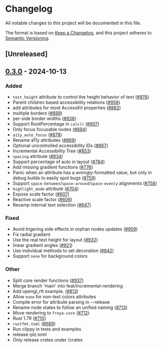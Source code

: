 # Changelog

All notable changes to this project will be documented in this file.

The format is based on [Keep a Changelog](https://keepachangelog.com/en/1.0.0/),
and this project adheres to [Semantic Versioning](https://semver.org/spec/v2.0.0.html).

## [Unreleased]

## [0.3.0](https://github.com/RobertasJ/freya/compare/freya-node-state-v0.2.1...freya-node-state-v0.3.0) - 2024-10-13

### Added

- `text_height` attribute to control the height behavior of text ([#976](https://github.com/RobertasJ/freya/pull/976))
- Parent children based accessibility relations ([#958](https://github.com/RobertasJ/freya/pull/958))
- add attributes for most AccessKit properties ([#882](https://github.com/RobertasJ/freya/pull/882))
- multiple borders ([#889](https://github.com/RobertasJ/freya/pull/889))
- per-side border widths ([#836](https://github.com/RobertasJ/freya/pull/836))
- Support RootPercentage in `calc()` ([#907](https://github.com/RobertasJ/freya/pull/907))
- Only focus focusable nodes ([#884](https://github.com/RobertasJ/freya/pull/884))
- `a11y_auto_focus` ([#878](https://github.com/RobertasJ/freya/pull/878))
- Rename a11y attributes ([#869](https://github.com/RobertasJ/freya/pull/869))
- Optional uncontrolled accessibility IDs ([#867](https://github.com/RobertasJ/freya/pull/867))
- Incremental Accessibility Tree ([#853](https://github.com/RobertasJ/freya/pull/853))
- `spacing` attribute ([#834](https://github.com/RobertasJ/freya/pull/834))
- Support percentage of auto in layout ([#784](https://github.com/RobertasJ/freya/pull/784))
- Add missing gradient functions ([#776](https://github.com/RobertasJ/freya/pull/776))
- Panic when an attribute has a wrongly-formatted value, but only in debug builds to easily spot bugs ([#759](https://github.com/RobertasJ/freya/pull/759))
- Support `space-between`/`space-around`/`space-evenly` alignments ([#758](https://github.com/RobertasJ/freya/pull/758))
- `highlight_mode` attribute ([#704](https://github.com/RobertasJ/freya/pull/704))
- Expose scale factor ([#607](https://github.com/RobertasJ/freya/pull/607))
- Reactive scale factor ([#606](https://github.com/RobertasJ/freya/pull/606))
- Revamp internal text selection ([#647](https://github.com/RobertasJ/freya/pull/647))

### Fixed

- Avoid trigering side effects in orphan nodes updates ([#959](https://github.com/RobertasJ/freya/pull/959))
- Fix radial gradient
- Use the real text height for layout ([#932](https://github.com/RobertasJ/freya/pull/932))
- linear gradient angles ([#921](https://github.com/RobertasJ/freya/pull/921))
- Use individual methods to set decoration ([#842](https://github.com/RobertasJ/freya/pull/842))
- Support `none` for background colors

### Other

- Split core render functions ([#937](https://github.com/RobertasJ/freya/pull/937))
- Merge branch 'main' into feat/incremental-rendering
- Add opengl_rtt example. ([#813](https://github.com/RobertasJ/freya/pull/813))
- Allow `none` for non-text colors attributes
- Compile error for attribute parsing in --release
- Rename node states to follow an unified naming ([#713](https://github.com/RobertasJ/freya/pull/713))
- Move rendering to `freya-core` ([#712](https://github.com/RobertasJ/freya/pull/712))
- Rust 1.79 ([#710](https://github.com/RobertasJ/freya/pull/710))
- `rustfmt.toml` ([#689](https://github.com/RobertasJ/freya/pull/689))
- Run clippy in tests and examples
- release-plz.toml
- Only release crates under /crates
